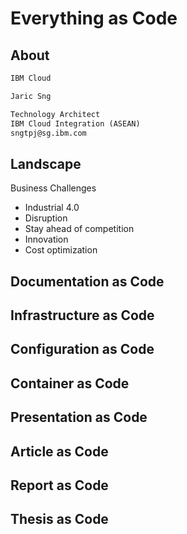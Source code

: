 # Everything as Code

## About

```markdown
IBM Cloud

Jaric Sng

Technology Architect
IBM Cloud Integration (ASEAN)
sngtpj@sg.ibm.com
```

## Landscape

Business Challenges

- Industrial 4.0
- Disruption
- Stay ahead of competition
- Innovation 
- Cost optimization

## Documentation as Code

## Infrastructure as Code

## Configuration as Code

## Container as Code

## Presentation as Code

## Article as Code

## Report as Code

## Thesis as Code


